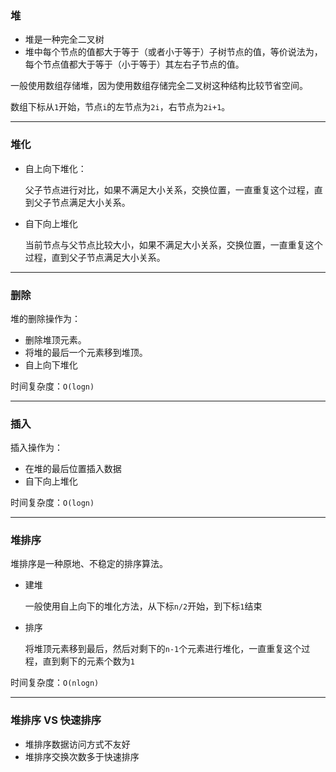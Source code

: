 

### 堆

- 堆是一种完全二叉树
- 堆中每个节点的值都大于等于（或者小于等于）子树节点的值，等价说法为，每个节点值都大于等于（小于等于）其左右子节点的值。

一般使用数组存储堆，因为使用数组存储完全二叉树这种结构比较节省空间。

数组下标从`1`开始，节点`i`的左节点为`2i`，右节点为`2i+1`。

----

### 堆化

- 自上向下堆化：

  父子节点进行对比，如果不满足大小关系，交换位置，一直重复这个过程，直到父子节点满足大小关系。

- 自下向上堆化

  当前节点与父节点比较大小，如果不满足大小关系，交换位置，一直重复这个过程，直到父子节点满足大小关系。

----

### 删除

堆的删除操作为：

- 删除堆顶元素。
- 将堆的最后一个元素移到堆顶。
- 自上向下堆化

时间复杂度：`O(logn)`

----

### 插入

插入操作为：

- 在堆的最后位置插入数据
- 自下向上堆化

时间复杂度：`O(logn)`

----

### 堆排序

堆排序是一种原地、不稳定的排序算法。

- 建堆

  一般使用自上向下的堆化方法，从下标`n/2`开始，到下标`1`结束

- 排序

  将堆顶元素移到最后，然后对剩下的`n-1`个元素进行堆化，一直重复这个过程，直到剩下的元素个数为`1`

时间复杂度：`O(nlogn)`

----

### 堆排序 VS 快速排序

- 堆排序数据访问方式不友好
- 堆排序交换次数多于快速排序